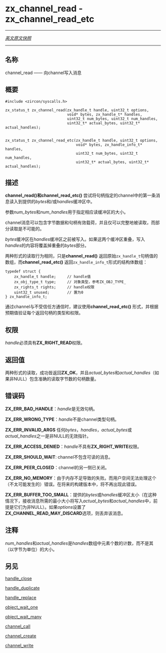 # zx_channel_read  - zx_channel_read_etc
---

[*英文原文快照*](https://github.com/fuchsia-mirror/zircon/blob/9b1d42b6f62ed4a4fe443eb03e020c74abcc8875/docs/syscalls/channel_read.md)

---
<!-- ## NAME -->
## 名称

<!-- channel_read - read a message from a channel -->
channel_read —— 向channel写入消息

<!-- ## SYNOPSIS -->
## 概要

```
#include <zircon/syscalls.h>

zx_status_t zx_channel_read(zx_handle_t handle, uint32_t options,
                            void* bytes, zx_handle_t* handles,
                            uint32_t num_bytes, uint32_t num_handles,
                            uint32_t* actual_bytes, uint32_t* actual_handles);


zx_status_t zx_channel_read_etc(zx_handle_t handle, uint32_t options,
                                void* bytes, zx_handle_info_t* handles,
                                uint32_t num_bytes, uint32_t num_handles,
                                uint32_t* actual_bytes, uint32_t* actual_handles);
```

<!-- ## DESCRIPTION -->
## 描述

<!-- **channel_read**() and **channel_read_etc**() attempts to read the first
message from the channel specified by *handle* into the provided *bytes*
and/or *handles* buffers. -->
**channel_read()**和**channel_read_etc()** 尝试将句柄指定的channel中的第一条消息读入到提供的*bytes*和/或*handles*缓冲区中。

<!-- The parameters *num_bytes* and *num_handles* are used to specify the
size of the respective read buffers. -->
参数*num_bytes*和*num_handles*用于指定相应读缓冲区的大小。
<!-- 
Channel messages may contain both byte data and handle payloads and may
only be read in their entirety.  Partial reads are not possible. -->
channel消息可以包含字节数据和句柄有效载荷，并且仅可以完整地被读取，而部分读取是不可能的。

<!-- The *bytes* buffer is written before the *handles* buffer. In the event of
overlap between these two buffers, the contents written to *handles*
will overwrite the portion of *bytes* it overlaps. -->
*bytes*缓冲区在*handles*缓冲区之前被写入。如果这两个缓冲区重叠，写入*handles*的内容将覆盖掉重叠的*bytes*部分。

<!-- Both forms of read behave the same except that **channel_read**() returns an
array of raw ``zx_handle_t`` handle values while **channel_read_etc**() returns
an array of ``zx_handle_info_t`` structures of the form: -->
两种形式的读取行为相同，只是**channel_read()** 返回原始``zx_handle_t``句柄值的数组，而**channel_read_etc()** 返回``zx_handle_info_t``形式的结构体数组：

<!-- ```
typedef struct {
    zx_handle_t handle;     // handle value
    zx_obj_type_t type;     // type of object, see ZX_OBJ_TYPE_
    zx_rights_t rights;     // handle rights
    uint32_t unused;        // set to zero
} zx_handle_info_t;
``` -->
```
typedef struct {
    zx_handle_t handle;     // handle值
    zx_obj_type_t type;     // 对象类型，参考ZX_OBJ_TYPE_
    zx_rights_t rights;     // handle权限
    uint32_t unused;        // 置为0
} zx_handle_info_t;
```
<!-- When communicating to an untrusted party over a channel, it is recommended
that the **channel_read_etc**() form is used and each handle type and rights
are validated against the expected values. -->
通过channel与不受信任方通信时，建议使用**channel_read_etc()** 形式，并根据预期值验证每个返回句柄的类型和权限。

<!-- ## RIGHTS -->
## 权限

<!-- *handle* must have **ZX_RIGHT_READ**. -->
*handle*必须具有**ZX_RIGHT_READ**权限。

<!-- ## RETURN VALUE -->
## 返回值

<!-- Both forms of read returns **ZX_OK** on success, if *actual_bytes*
and *actual_handles* (if non-NULL), contain the exact number of bytes
and count of handles read. -->
两种形式的读取，成功皆返回**ZX_OK**，并且*actual_bytes*和*actual_handles*（如果非NULL）包含准确的读取字节数的句柄数量。

<!-- ## ERRORS -->
## 错误码

<!-- **ZX_ERR_BAD_HANDLE**  *handle* is not a valid handle. -->
**ZX_ERR_BAD_HANDLE**：*handle*是无效句柄。

<!-- **ZX_ERR_WRONG_TYPE**  *handle* is not a channel handle. -->
**ZX_ERR_WRONG_TYPE**：*handle*不是channel类型句柄。

<!-- **ZX_ERR_INVALID_ARGS**  If any of *bytes*, *handles*, *actual_bytes*, or
*actual_handles* are non-NULL and an invalid pointer. -->
**ZX_ERR_INVALID_ARGS**  任何*bytes*，*handles*，*actual_bytes*或*actual_handles*之一是非NULL的无效指针。

<!-- **ZX_ERR_ACCESS_DENIED**  *handle* does not have **ZX_RIGHT_READ**. -->
**ZX_ERR_ACCESS_DENIED**：*handle*不具有**ZX_RIGHT_WRITE**权限。

<!-- **ZX_ERR_SHOULD_WAIT**  The channel contained no messages to read. -->
**ZX_ERR_SHOULD_WAIT**: channel不包含可读的消息。


<!-- **ZX_ERR_PEER_CLOSED**  The other side of the channel is closed. -->
**ZX_ERR_PEER_CLOSED**：channel的另一侧已关闭。


<!-- **ZX_ERR_NO_MEMORY**  Failure due to lack of memory.
There is no good way for userspace to handle this (unlikely) error.
In a future build this error will no longer occur. -->
**ZX_ERR_NO_MEMORY**：由于内存不足导致的失败。而用户空间无法处理这个（不太可能发生的）错误。在将来的构建版本中，将不再出现此错误。

<!-- **ZX_ERR_BUFFER_TOO_SMALL**  The provided *bytes* or *handles* buffers
are too small (in which case, the minimum sizes necessary to receive
the message will be written to *actual_bytes* and *actual_handles*,
provided they are non-NULL). If *options* has **ZX_CHANNEL_READ_MAY_DISCARD**
set, then the message is discarded. -->
**ZX_ERR_BUFFER_TOO_SMALL**：提供的*bytes*或*handles*缓冲区太小（在这种情况下，接收消息所需的最小大小将写入*actual_bytes*和*actual_handles*中，前提是它们为非NULL）。如果*options*设置了**ZX_CHANNEL_READ_MAY_DISCARD**选项，则丢弃该消息。

<!-- ## NOTES -->
## 注释

<!-- *num_handles* and *actual_handles* are counts of the number of elements
in the *handles* array, not its size in bytes. -->
*num_handles*和*actual_handles*是*handles*数组中元素个数的计数，而不是其（以字节为单位）的大小。

<!-- ## SEE ALSO -->
## 另见

[handle_close](handle_close.md)

[handle_duplicate](handle_duplicate.md)

[handle_replace](handle_replace.md)

[object_wait_one](object_wait_one.md)

[object_wait_many](object_wait_many.md)

[channel_call](channel_call.md)

[channel_create](channel_create.md)

[channel_write](channel_write.md)
